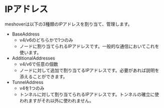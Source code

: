 # IPアドレス

meshoverは以下の3種類のIPアドレスを割り当て、管理します。

- BaseAddress
  - v4/v6のどちらかで1つのみ
  - ノードに割り当てられるIPアドレスです。一般的な通信においてこれを使います。
- AdditionalAddresses
  - v4/v6で任意の個数
  - ノードに対して追加で割り当てるIPアドレスです。必要があれば説明を添えることができます。
- TunnelAddress
  - v4を1つのみ
  - トンネルに対して割り当てられるIPアドレスです。トンネルの確立に使われますがそれ以外に使われません。
